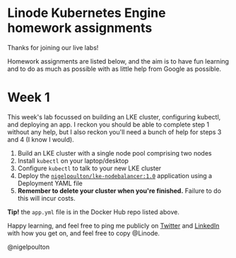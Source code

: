 # Linode Kubernetes Engine homework assignments

Thanks for joining our live labs!

Homework assignments are listed below, and the aim is to have fun learning and to do as much as possible with as little help from Google as possible. 

# Week 1

This week's lab focussed on building an LKE cluster, configuring kubectl, and deploying an app. I reckon you should be able to complete step 1 without any help, but I also reckon you'll need a bunch of help for steps 3 and 4 (I know I would).

1. Build an LKE cluster with a single node pool comprising two nodes
2. Install `kubectl` on your laptop/desktop
3. Configure `kubectl` to talk to your new LKE cluster
4. Deploy the [`nigelpoulton/lke-nodebalancer:1.0`](https://hub.docker.com/repository/docker/nigelpoulton/lke-nodebalancer) application using a Deployment YAML file
5. **Remember to delete your cluster when you're finished.** Failure to do this will incur costs.

**Tip!** the `app.yml` file is in the Docker Hub repo listed above.

Happy learning, and feel free to ping me publicly on [Twitter](https://twitter.com/nigelpoulton) and [LinkedIn](https://www.linkedin.com/in/nigelpoulton/) with how you get on, and feel free to copy @Linode.

@nigelpoulton
